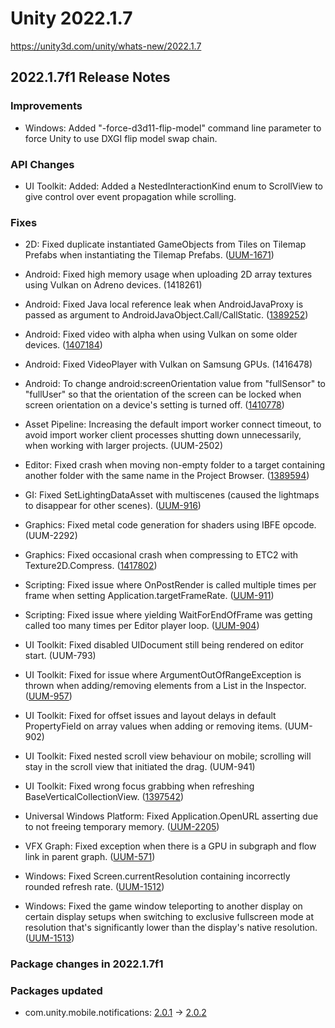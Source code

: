 # Unity 2022.1.7
https://unity3d.com/unity/whats-new/2022.1.7

## 2022.1.7f1 Release Notes


### Improvements
<ul>
<li>Windows: Added "-force-d3d11-flip-model" command line parameter to force Unity to use DXGI flip model swap chain.</li>
</ul>

### API Changes
<ul>
<li>UI Toolkit: Added: Added a NestedInteractionKind enum to ScrollView to give control over event propagation while scrolling.</li>
</ul>

### Fixes
<ul>
<li><p>2D: Fixed duplicate instantiated GameObjects from Tiles on Tilemap Prefabs when instantiating the Tilemap Prefabs. (<a href="https://issuetracker.unity3d.com/issues/instantiating-tilemap-that-has-rule-tile-with-default-gameobject-set-creates-extra-copy-of-gameobject-at-00-0-in-builds-1">UUM-1671</a>)</p></li>
<li><p>Android: Fixed high memory usage when uploading 2D array textures using Vulkan on Adreno devices. (1418261)</p></li>
<li><p>Android: Fixed Java local reference leak when AndroidJavaProxy is passed as argument to AndroidJavaObject.Call/CallStatic. (<a href="https://issuetracker.unity3d.com/issues/android-app-crashes-with-androidruntime-and-local-reference-table-overflow-errors-when-creating-512-androidjavaclass-objects">1389252</a>)</p></li>
<li><p>Android: Fixed video with alpha when using Vulkan on some older devices. (<a href="https://issuetracker.unity3d.com/issues/android-uitoolkit-vp8-webm-video-with-transparency-rendering-as-translucent-in-ui-toolkit">1407184</a>)</p></li>
<li><p>Android: Fixed VideoPlayer with Vulkan on Samsung GPUs. (1416478)</p></li>
<li><p>Android: To change android:screenOrientation value from "fullSensor" to "fullUser" so that the orientation of the screen can be locked when screen orientation on a device's setting is turned off. (<a href="https://issuetracker.unity3d.com/issues/android-screen-can-be-rotated-when-native-screen-rotation-on-device-is-turned-off">1410778</a>)</p></li>
<li><p>Asset Pipeline: Increasing the default import worker connect timeout, to avoid import worker client processes shutting down unnecessarily, when working with larger projects. (UUM-2502)</p></li>
<li><p>Editor: Fixed crash when moving non-empty folder to a target containing another folder with the same name in the Project Browser. (<a href="https://issuetracker.unity3d.com/issues/crash-when-moving-a-folder-with-prefabs-to-another-folder-which-contains-a-folder-with-the-same-name">1389594</a>)</p></li>
<li><p>GI: Fixed SetLightingDataAsset with multiscenes (caused the lightmaps to disappear for other scenes). (<a href="https://issuetracker.unity3d.com/issues/backport-assigning-a-lighting-data-asset-causes-the-lightmaps-to-be-unloaded-for-all-scenes-except-the-active-one">UUM-916</a>)</p></li>
<li><p>Graphics: Fixed metal code generation for shaders using IBFE opcode. (UUM-2292)</p></li>
<li><p>Graphics: Fixed occasional crash when compressing to ETC2 with Texture2D.Compress. (<a href="https://issuetracker.unity3d.com/issues/unity-crashes-when-compressing-texture-with-non-power-of-2-dimension-size-texture-using-texture2d-dot-compress">1417802</a>)</p></li>
<li><p>Scripting: Fixed issue where OnPostRender is called multiple times per frame when setting Application.targetFrameRate. (<a href="https://issuetracker.unity3d.com/issues/backport-onpostrender-is-called-multiple-times-per-frame-when-setting-application-dot-targetframerate">UUM-911</a>)</p></li>
<li><p>Scripting: Fixed issue where yielding WaitForEndOfFrame was getting called too many times per Editor player loop. (<a href="https://issuetracker.unity3d.com/issues/backport-coroutine-with-waitforendofframe-finishes-too-soon-when-the-framerate-is-capped-using-application-dot-targetframerate">UUM-904</a>)</p></li>
<li><p>UI Toolkit: Fixed disabled UIDocument still being rendered on editor start. (UUM-793)</p></li>
<li><p>UI Toolkit: Fixed for issue where ArgumentOutOfRangeException is thrown when adding/removing elements from a List in the Inspector. (<a href="https://issuetracker.unity3d.com/issues/backport-uitoolkit-argumentoutofrangeexception-is-thrown-when-adding-slash-removing-elements-from-a-list-in-the-inspector">UUM-957</a>)</p></li>
<li><p>UI Toolkit: Fixed for offset issues and layout delays in default PropertyField on array values when adding or removing items. (UUM-902)</p></li>
<li><p>UI Toolkit: Fixed nested scroll view behaviour on mobile; scrolling will stay in the scroll view that initiated the drag. (UUM-941)</p></li>
<li><p>UI Toolkit: Fixed wrong focus grabbing when refreshing BaseVerticalCollectionView. (<a href="https://issuetracker.unity3d.com/issues/uibuilder-editing-elements-text-fields-from-ui-builders-inspector-loses-focus-after-an-input">1397542</a>)</p></li>
<li><p>Universal Windows Platform: Fixed Application.OpenURL asserting due to not freeing temporary memory. (<a href="https://issuetracker.unity3d.com/issues/backport-uwp-universal-windows-platform-build-crashes-when-using-application-dot-openurl">UUM-2205</a>)</p></li>
<li><p>VFX Graph: Fixed exception when there is a GPU in subgraph and flow link in parent graph. (<a href="https://issuetracker.unity3d.com/issues/vfx-property-binder-breaks-when-connecting-gpu-event-to-initialize-particle-nodes-that-are-connected-to-output-particle-nodes-1">UUM-571</a>)</p></li>
<li><p>Windows: Fixed Screen.currentResolution containing incorrectly rounded refresh rate. (<a href="https://issuetracker.unity3d.com/issues/windows-the-returned-screen-refresh-rate-is-rounded-down-when-calling-screen-dot-currentresolution-1">UUM-1512</a>)</p></li>
<li><p>Windows: Fixed the game window teleporting to another display on certain display setups when switching to exclusive fullscreen mode at resolution that's significantly lower than the display's native resolution. (<a href="https://issuetracker.unity3d.com/issues/screen-dot-setresolution-with-exclusivefullscreen-and-lower-than-half-the-native-resolution-moves-the-window-to-another-display">UUM-1513</a>)</p></li>
</ul>

### Package changes in 2022.1.7f1

### Packages updated
<ul>
<li>com.unity.mobile.notifications: <a href="https://docs.unity3d.com/Packages/com.unity.mobile.notifications@2.0//changelog/CHANGELOG.html">2.0.1</a> → <a href="https://docs.unity3d.com/Packages/com.unity.mobile.notifications@2.0//changelog/CHANGELOG.html">2.0.2</a></li>
</ul>
